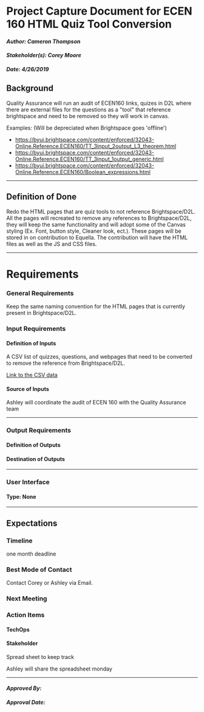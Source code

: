 # Project Capture Document for ECEN 160 HTML Quiz Tool Conversion
#### *Author: Cameron Thompson*
#### *Stakeholder(s): Corey Moore*
#### *Date: 4/26/2019*


## Background

Quality Assurance will run an audit of ECEN160 links, quizes in D2L where there are external files for the questions as a "tool" that reference brightspace and need to be removed so they will work in canvas.

Examples: (Will be depreciated when Brightspace goes 'offline')
- https://byui.brightspace.com/content/enforced/32043-Online.Reference.ECEN160/TT_3input_2output_L3_theorem.html
- https://byui.brightspace.com/content/enforced/32043-Online.Reference.ECEN160/TT_3input_1output_generic.html
- https://byui.brightspace.com/content/enforced/32043-Online.Reference.ECEN160/Boolean_expressions.html

<!--

Explain the context of the problem.
Explain key terms/words, words that may be unfamiliar to a new hire.


Do Example:

   Corey and his team have been manually going through the html for all images in canvas and filling in the alt attribute. This has been very time consuming.
   - Alt image text, also called "image alt text", or just "alt text", is the text that appears on html pages if the image fails to load.

Don't Example:

   Aaron TODO

-->

-----

## Definition of Done
Redo  the HTML pages that are quiz tools to not reference Brightspace/D2L.
All the pages will recreated to remove any references to Brightspace/D2L, they will keep the same functionality and will adopt some of the Canvas styling (Ex. Font, button style, Cleaner look, ect.). These pages will be stored in on contribution to Equella. The contribution will have the HTML files as well as the JS and CSS files.

<!--

What is/are the project outcome(s)?
("Can you give me one sentence describing what you want done?")
We are trying to clean up the yard by Mow, Edge, and Rake.

Do Example:

   We are creating a tool to find all images that are in need of alt text in canvas which will automate this process by showing an image and prompting for alt text.

Don't Example:

   Aaron TODO

-->


-----

# Requirements

### General Requirements
Keep the same naming convention for the HTML pages that is currently present in Brightspace/D2L. 

### Input Requirements

#### Definition of Inputs
A CSV list of quizzes, questions, and webpages that need to be converted to remove the reference from Brightspace/D2L.

[Link to the CSV data](https://docs.google.com/spreadsheets/d/1SR0fBQhIXrVsQvat1LPgAZkKTQHz0Ve_4rUF7tcJ-tQ/edit#gid=0)
<!-- List here a type definition for each input. For example, if it is a CSV define the column names. If it is a JSON, give an example of the JSON structure. If it is user input, what will the user be asked for? -->

#### Source of Inputs
Ashley will coordinate the audit of ECEN 160 with the Quality Assurance team 
<!-- Paragraph of how to get inputs. From who? From where: Slack, email, server...? This also includes user selected options at runtime. How will we know what options to select? For example, in conversion tool, you'd follow the values on the Trello Board. It would also include the steps to get access to the information you need, such as getting added to a Trello Board, or access to a server. -->

---

### Output Requirements

#### Definition of Outputs

<!-- List here a type definition for each output? For example, if the changes are directly to the LMS, list all changes that occur. If it is a CSV define the column names. If it is a JSON, give an example of the JSON structure. -->

#### Destination of Outputs

<!-- Paragraph where/who to send outputs. To who? To where: Email, server, directly to LMS...? It would also include the steps to get access to the locations you need, such as getting added to a Trello Board, or access to a server, or the LMS. -->

---

### User Interface

#### Type: None

<!-- CLI with Flags, CLI With Prompt, Web Page, Server, Library, etc -->

<!-- What are the flags, what are Major Questions, Images of UX/UI Design. -->

-----

## Expectations

### Timeline

<!-- Include Milestone List here with Deadlines and try to make each milestone a minimum viable product
- Milestone 1: Finish Design (3/19)
- Milestone 2: Build Core logic to search for words in syllabi (3/22)
- Milestone 3: Connect inputs to core logic and set up outputs (3/25)
- Milestone 4: Deliver the project (3/26)
This will probably be overkill for small projects -->

one month deadline

### Best Mode of Contact
Contact Corey or Ashley via Email.

### Next Meeting


### Action Items
<!-- Recap Meeting -->
#### TechOps
#### Stakeholder
Spread sheet to keep track

Ashley will share the spreadsheet monday

-----

#### *Approved By:*
#### *Approval Date:*
